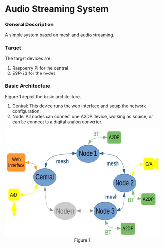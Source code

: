 # Audio Streaming System
### General Description
A simple system based on mesh and audio streaming.
### Target
The target devices are:
1. Raspberry Pi for the central
2. ESP-32 for the nodes
### Basic Architecture
Figure 1 depict the basic architecture.
1. Central: This device runs the web interface and setup the network configuration.
2. Node: All nodes can connect one A2DP device, working as source, or can be connect to a digital analog converter.
<p align="center"><img src="Doc/BasicArchitecture.jpg" height="353px" width="560px" /></br>
<span>Figure 1</span>
</p>
